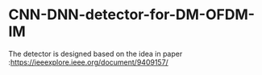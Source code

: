 # CNN-DNN-detector-for-DM-OFDM-IM
The detector is designed based on the idea in paper :https://ieeexplore.ieee.org/document/9409157/
